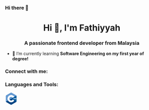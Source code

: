 ### Hi there 👋
<h1 align="center">Hi 👋, I'm Fathiyyah</h1>
<h3 align="center">A passionate frontend developer from Malaysia</h3>

- 🌱 I’m currently learning **Software Engineering on my first year of degree!**

<h3 align="left">Connect with me:</h3> 
<p align="left"> 
</p>

<h3 align="left">Languages and Tools:</h3>
<p align="left"> <a href="https://www.w3schools.com/cpp/" target="_blank" rel="noreferrer"> <img src="https://raw.githubusercontent.com/devicons/devicon/master/icons/cplusplus/cplusplus-original.svg" alt="cplusplus" width="40" height="40"/> </a> </p>

